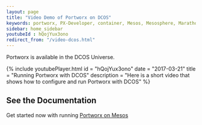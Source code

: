 ```yaml
---
layout: page
title: "Video Demo of Portworx on DCOS"
keywords: portworx, PX-Developer, container, Mesos, Mesosphere, Marathon, storage, DCOS
sidebar: home_sidebar
youtubeId : hQojYux3ono
redirect_from: "/video-dcos.html"
---
```


Portworx is available in the DCOS Universe.

{%
    include youtubePlayer.html
    id = "hQojYux3ono"
    date = "2017-03-21"
    title = "Running Portworx with DCOS"
    description = "Here is a short video that shows how to configure and run Portworx with DCOS"
%}


## See the Documentation
Get started now with running [Portworx on Mesos](/scheduler/mesosphere-dcos/install.html)

